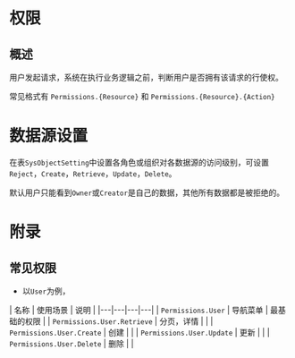 ﻿权限
================

概述
----------------
用户发起请求，系统在执行业务逻辑之前，判断用户是否拥有该请求的行使权。

常见格式有 `Permissions.{Resource}` 和 `Permissions.{Resource}.{Action}`

数据源设置
==================
在表`SysObjectSetting`中设置各角色或组织对各数据源的访问级别，可设置 `Reject`，`Create`，`Retrieve`，`Update`，`Delete`。

默认用户只能看到`Owner`或`Creator`是自己的数据，其他所有数据都是被拒绝的。

附录
=================

常见权限
-----------------

+ 以`User`为例，

| 名称 | 使用场景 |  说明  |
|---|---|---|---|
| `Permissions.User` | 导航菜单 | 最基础的权限 |
| `Permissions.User.Retrieve` | 分页，详情 |  |
| `Permissions.User.Create` | 创建 | |
| `Permissions.User.Update` | 更新 | |
| `Permissions.User.Delete` | 删除 | |

